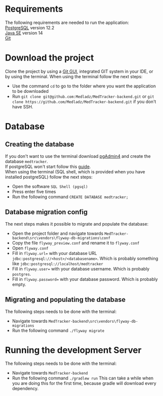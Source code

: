 # Requirements
The following requirements are needed to run the application:\
[PostgreSQL](https://www.postgresql.org/download/) version 12.2  \
[Java SE](https://www.oracle.com/java/technologies/javase/jdk14-archive-downloads.html) version 14  \
[Git](https://git-scm.com/downloads)

# Download the project
Clone the project by using a [Git GUI](https://git-scm.com/downloads/guis), integrated GIT system in your IDE, or by using the terminal.
When using the terminal follow the next steps:
- Use the command `cd` to go to the folder where you want the application to be downloaded
- Run ``git clone git@github.com:Medladz/MedTracker-backend.git`` or ``git clone https://github.com/Medladz/MedTracker-backend.git`` if you don't have SSH.

# Database
## Creating the database
If you don't want to use the terminal download [pgAdmin4](https://www.pgadmin.org/download/) and create the database ``medtracker``.\
If postgreSQL won't start follow this [guide](https://tableplus.com/blog/2018/10/how-to-start-stop-restart-postgresql-server.html).\
When using the terminal (SQL shell, which is provided when you have installed postgreSQL) follow the next steps:
- Open the software ``SQL Shell (pgsql)``
- Press enter five times
- Run the following command ``CREATE DATABASE medtracker;``

## Database migration config
The next steps makes it possible to migrate and populate the database:
- Open the project folder and navigate towards ``MedTracker-backend\src\vendors\flyway-db-migrations\conf``
- Copy the file ``flyway_preview.conf`` and rename it to ``flyway.conf``
- Open ``flyway.conf``
- Fill in ``flyway.url=`` with your database URL ``jdbc:postgresql://<host>/<databasename>``. Which is probably something like ``jdbc:postgresql://localhost/medtracker``
- Fill in ``flyway.user=`` with your database username. Which is probably ``postgres``.
- Fill in ``flyway.password=`` with your database password. Which is probably empty.

## Migrating and populating the database
The following steps needs to be done with the terminal:
- Navigate towards ``MedTracker-backend\src\vendors\flyway-db-migrations``
- Run the following command ``./flyway migrate``

# Running the development Server
The following steps needs to be done with the terminal:
- Navigate towards ``MedTracker-backend``
- Run the following command ``./gradlew run``
This can take a while when you are doing this for the first time, because gradle will download every dependency.
